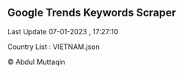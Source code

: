 

## Google Trends Keywords Scraper 
 
Last Update 07-01-2023 , 17:27:10

Country List :
VIETNAM.json



© Abdul Muttaqin 
